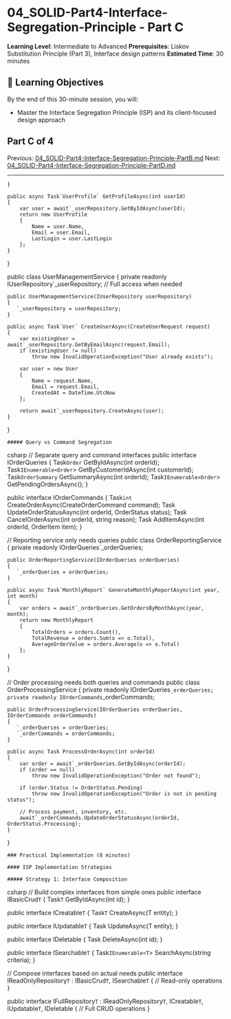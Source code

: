 # 04_SOLID-Part4-Interface-Segregation-Principle - Part C

**Learning Level**: Intermediate to Advanced
**Prerequisites**: Liskov Substitution Principle (Part 3), Interface design patterns
**Estimated Time**: 30 minutes

## 🎯 Learning Objectives

By the end of this 30-minute session, you will:

- Master the Interface Segregation Principle (ISP) and its client-focused design approach

## Part C of 4

Previous: [04_SOLID-Part4-Interface-Segregation-Principle-PartB.md](04_SOLID-Part4-Interface-Segregation-Principle-PartB.md)
Next: [04_SOLID-Part4-Interface-Segregation-Principle-PartD.md](04_SOLID-Part4-Interface-Segregation-Principle-PartD.md)

---

    }

    public async Task`UserProfile` GetProfileAsync(int userId)
    {
        var user = await`_userRepository.GetByIdAsync(userId);
        return new UserProfile
        {
            Name = user.Name,
            Email = user.Email,
            LastLogin = user.LastLogin
        };
    }
}

public class UserManagementService
{
    private readonly IUserRepository`_userRepository; // Full access when needed

    public UserManagementService(IUserRepository userRepository)
    {
       `_userRepository = userRepository;
    }

    public async Task`User` CreateUserAsync(CreateUserRequest request)
    {
        var existingUser = await`_userRepository.GetByEmailAsync(request.Email);
        if (existingUser != null)
            throw new InvalidOperationException("User already exists");

        var user = new User
        {
            Name = request.Name,
            Email = request.Email,
            CreatedAt = DateTime.UtcNow
        };

        return await`_userRepository.CreateAsync(user);
    }
}

    ##### Query vs Command Segregation
csharp
// Separate query and command interfaces
public interface IOrderQueries
{
    Task`Order` GetByIdAsync(int orderId);
    Task`IEnumerable<Order`> GetByCustomerIdAsync(int customerId);
    Task`OrderSummary` GetSummaryAsync(int orderId);
    Task`IEnumerable<Order`> GetPendingOrdersAsync();
}

public interface IOrderCommands
{
    Task`int` CreateOrderAsync(CreateOrderCommand command);
    Task UpdateOrderStatusAsync(int orderId, OrderStatus status);
    Task CancelOrderAsync(int orderId, string reason);
    Task AddItemAsync(int orderId, OrderItem item);
}

// Reporting service only needs queries
public class OrderReportingService
{
    private readonly IOrderQueries`_orderQueries;

    public OrderReportingService(IOrderQueries orderQueries)
    {
       `_orderQueries = orderQueries;
    }

    public async Task`MonthlyReport` GenerateMonthlyReportAsync(int year, int month)
    {
        var orders = await`_orderQueries.GetOrdersByMonthAsync(year, month);
        return new MonthlyReport
        {
            TotalOrders = orders.Count(),
            TotalRevenue = orders.Sum(o => o.Total),
            AverageOrderValue = orders.Average(o => o.Total)
        };
    }
}

// Order processing needs both queries and commands
public class OrderProcessingService
{
    private readonly IOrderQueries`_orderQueries;
    private readonly IOrderCommands`_orderCommands;

    public OrderProcessingService(IOrderQueries orderQueries, IOrderCommands orderCommands)
    {
       `_orderQueries = orderQueries;
       `_orderCommands = orderCommands;
    }

    public async Task ProcessOrderAsync(int orderId)
    {
        var order = await`_orderQueries.GetByIdAsync(orderId);
        if (order == null)
            throw new InvalidOperationException("Order not found");

        if (order.Status != OrderStatus.Pending)
            throw new InvalidOperationException("Order is not in pending status");

        // Process payment, inventory, etc.
        await`_orderCommands.UpdateOrderStatusAsync(orderId, OrderStatus.Processing);
    }
}

    ### Practical Implementation (8 minutes)

    #### ISP Implementation Strategies

    ##### Strategy 1: Interface Composition
csharp
// Build complex interfaces from simple ones
public interface IBasicCrud`T`
{
    Task`T` GetByIdAsync(int id);
}

public interface ICreatable`T`
{
    Task`T` CreateAsync(T entity);
}

public interface IUpdatable`T`
{
    Task UpdateAsync(T entity);
}

public interface IDeletable
{
    Task DeleteAsync(int id);
}

public interface ISearchable`T`
{
    Task`IEnumerable<T`> SearchAsync(string criteria);
}

// Compose interfaces based on actual needs
public interface IReadOnlyRepository`T` : IBasicCrud`T`, ISearchable`T`
{
    // Read-only operations
}

public interface IFullRepository`T` : IReadOnlyRepository`T`, ICreatable`T`, IUpdatable`T`, IDeletable
{
    // Full CRUD operations
}

